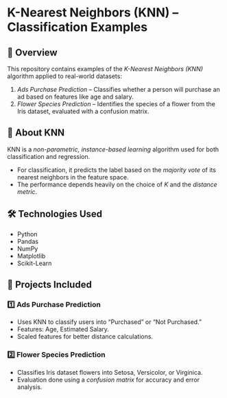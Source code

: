 # K-Nearest Neighbors (KNN) – Classification Examples

## 📌 Overview
This repository contains examples of the *K-Nearest Neighbors (KNN)* algorithm applied to real-world datasets:
1. *Ads Purchase Prediction* – Classifies whether a person will purchase an ad based on features like age and salary.
2. *Flower Species Prediction* – Identifies the species of a flower from the Iris dataset, evaluated with a confusion matrix.

## 📖 About KNN
KNN is a *non-parametric, instance-based learning* algorithm used for both classification and regression.  
- For classification, it predicts the label based on the *majority vote* of its nearest neighbors in the feature space.
- The performance depends heavily on the choice of *K* and the *distance metric*.

## 🛠 Technologies Used
- Python 
- Pandas
- NumPy
- Matplotlib
- Scikit-Learn

## 📂 Projects Included
### 1️⃣ Ads Purchase Prediction
- Uses KNN to classify users into “Purchased” or “Not Purchased.”
- Features: Age, Estimated Salary.
- Scaled features for better distance calculations.

### 2️⃣ Flower Species Prediction
- Classifies Iris dataset flowers into Setosa, Versicolor, or Virginica.
- Evaluation done using a *confusion matrix* for accuracy and error analysis.
